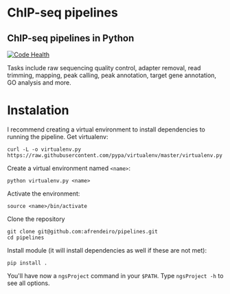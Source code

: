 ChIP-seq pipelines
=========
ChIP-seq pipelines in Python
---------

[![Code Health](https://landscape.io/github/afrendeiro/chipseq-pipelines/master/landscape.svg?style=flat)](https://landscape.io/github/afrendeiro/chipseq-pipelines/master)

Tasks include raw sequencing quality control, adapter removal, read trimming, mapping, peak calling, peak annotation, target gene annotation, GO analysis and more. 

# Instalation
I recommend creating a virtual environment to install dependencies to running the pipeline.
Get virtualenv:

    curl -L -o virtualenv.py https://raw.githubusercontent.com/pypa/virtualenv/master/virtualenv.py

Create a virtual environment named `<name>`:

    python virtualenv.py <name>

Activate the environment:

    source <name>/bin/activate

Clone the repository

    git clone git@github.com:afrendeiro/pipelines.git
    cd pipelines

Install module (it will install dependencies as well if these are not met):

    pip install .

You'll have now a `ngsProject` command in your `$PATH`. Type `ngsProject -h` to see all options.

